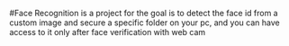 #Face Recognition 
is a project for the goal is to detect the face id from a custom image and secure a specific folder on your pc,
and you can have access to it only after face verification with web cam
